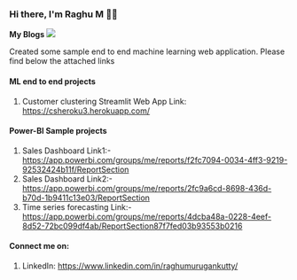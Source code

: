 ### Hi there, I'm Raghu M 🌱🔭

**My Blogs** <img src="https://img.icons8.com/color/64/000000/blog.png"/>


Created some sample end to end machine learning web application. Please find below the attached links

#### ML end to end projects
1) Customer clustering Streamlit Web App Link: https://csheroku3.herokuapp.com/ 

#### Power-BI Sample projects
1) Sales Dashboard Link1:- https://app.powerbi.com/groups/me/reports/f2fc7094-0034-4ff3-9219-92532424b11f/ReportSection
2) Sales Dashboard Link2:- https://app.powerbi.com/groups/me/reports/2fc9a6cd-8698-436d-b70d-1b9411c13e03/ReportSection
3) Time series forecasting Link:- https://app.powerbi.com/groups/me/reports/4dcba48a-0228-4eef-8d52-72bc099df4ab/ReportSection87f7fed03b93553b0216

#### Connect me on:
1) LinkedIn: https://www.linkedin.com/in/raghumurugankutty/


<!--
**Raghu-murugankutty/Raghu-murugankutty** is a ✨ _special_ ✨ repository because its `README.md` (this file) appears on your GitHub profile.

Here are some ideas to get you started:

- 🔭 I’m currently working on ...
- 🌱 I’m currently learning ...
- 👯 I’m looking to collaborate on ...
- 🤔 I’m looking for help with ...
- 💬 Ask me about ...
- 📫 How to reach me: ...
- 😄 Pronouns: ...
- ⚡ Fun fact: ...
-->
